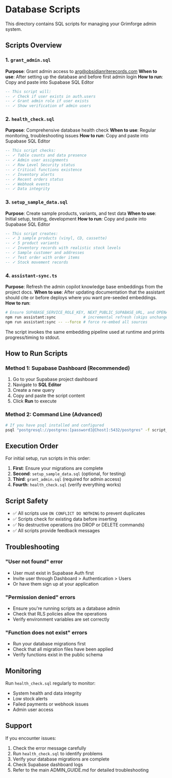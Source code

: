 # Database Scripts

This directory contains SQL scripts for managing your Grimforge admin system.

## Scripts Overview

### 1. `grant_admin.sql`
**Purpose**: Grant admin access to arg@obsidianriterecords.com
**When to use**: After setting up the database and before first admin login
**How to run**: Copy and paste into Supabase SQL Editor

```sql
-- This script will:
-- ✓ Check if user exists in auth.users
-- ✓ Grant admin role if user exists
-- ✓ Show verification of admin users
```

### 2. `health_check.sql`
**Purpose**: Comprehensive database health check
**When to use**: Regular monitoring, troubleshooting issues
**How to run**: Copy and paste into Supabase SQL Editor

```sql
-- This script checks:
-- ✓ Table counts and data presence
-- ✓ Admin user assignments
-- ✓ Row Level Security status
-- ✓ Critical functions existence
-- ✓ Inventory alerts
-- ✓ Recent orders status
-- ✓ Webhook events
-- ✓ Data integrity
```

### 3. `setup_sample_data.sql`
**Purpose**: Create sample products, variants, and test data
**When to use**: Initial setup, testing, development
**How to run**: Copy and paste into Supabase SQL Editor

```sql
-- This script creates:
-- ✓ 3 sample products (vinyl, CD, cassette)
-- ✓ 5 product variants
-- ✓ Inventory records with realistic stock levels
-- ✓ Sample customer and addresses
-- ✓ Test order with order items
-- ✓ Stock movement records
```

### 4. `assistant-sync.ts`
**Purpose**: Refresh the admin copilot knowledge base embeddings from the project docs.
**When to use**: After updating documentation that the assistant should cite or before deploys where you want pre-seeded embeddings.
**How to run**:

```bash
# Ensure SUPABASE_SERVICE_ROLE_KEY, NEXT_PUBLIC_SUPABASE_URL, and OPENAI_API_KEY are set
npm run assistant:sync            # incremental refresh (skips unchanged docs)
npm run assistant:sync -- --force # force re-embed all sources
```

The script invokes the same embedding pipeline used at runtime and prints progress/timing to stdout.

## How to Run Scripts

### Method 1: Supabase Dashboard (Recommended)
1. Go to your Supabase project dashboard
2. Navigate to **SQL Editor**
3. Create a new query
4. Copy and paste the script content
5. Click **Run** to execute

### Method 2: Command Line (Advanced)
```bash
# If you have psql installed and configured
psql "postgresql://postgres:[password]@[host]:5432/postgres" -f script_name.sql
```

## Execution Order

For initial setup, run scripts in this order:

1. **First**: Ensure your migrations are complete
2. **Second**: `setup_sample_data.sql` (optional, for testing)
3. **Third**: `grant_admin.sql` (required for admin access)
4. **Fourth**: `health_check.sql` (verify everything works)

## Script Safety

- ✅ All scripts use `ON CONFLICT DO NOTHING` to prevent duplicates
- ✅ Scripts check for existing data before inserting
- ✅ No destructive operations (no DROP or DELETE commands)
- ✅ All scripts provide feedback messages

## Troubleshooting

### "User not found" error
- User must exist in Supabase Auth first
- Invite user through Dashboard > Authentication > Users
- Or have them sign up at your application

### "Permission denied" errors
- Ensure you're running scripts as a database admin
- Check that RLS policies allow the operations
- Verify environment variables are set correctly

### "Function does not exist" errors
- Run your database migrations first
- Check that all migration files have been applied
- Verify functions exist in the public schema

## Monitoring

Run `health_check.sql` regularly to monitor:
- System health and data integrity
- Low stock alerts
- Failed payments or webhook issues
- Admin user access

## Support

If you encounter issues:
1. Check the error message carefully
2. Run `health_check.sql` to identify problems
3. Verify your database migrations are complete
4. Check Supabase dashboard logs
5. Refer to the main ADMIN_GUIDE.md for detailed troubleshooting

